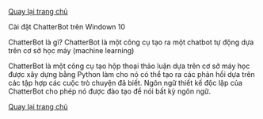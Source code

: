 [Quay lại trang chủ](https://phamkhactuy.github.io/tuypk.github.io/index.html)

Cài đặt ChatterBot trên Windown 10

ChatterBot là gì?
ChatterBot là một công cụ tạo ra một chatbot tự động dựa trên cơ sở học máy (machine learning)

ChatterBot là một công cụ tạo hộp thoại thảo luận dựa trên cơ sở máy học được xây dựng bằng Python làm cho nó có thể tạo ra các phản hồi dựa trên các tập hợp các cuộc trò chuyện đã biết. Ngôn ngữ thiết kế độc lập của ChatterBot cho phép nó được đào tạo để nói bất kỳ ngôn ngữ.


[Quay lại trang chủ](https://phamkhactuy.github.io/tuypk.github.io/index.html)



